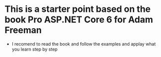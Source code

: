 # This is a starter point based on the book Pro ASP.NET Core 6 for Adam Freeman 
* I recomend to read the book and follow the examples and applay what you learn step by step
